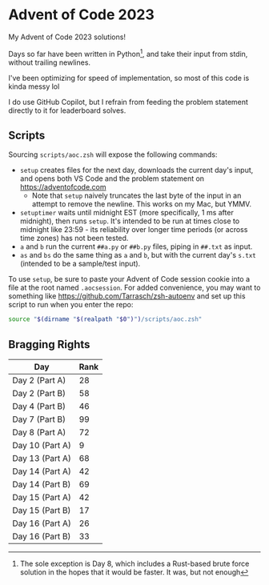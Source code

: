 # Advent of Code 2023

My Advent of Code 2023 solutions!

Days so far have been written in Python[^1], and take their input from stdin, without trailing newlines.

[^1]: The sole exception is Day 8, which includes a Rust-based brute force solution in the hopes that it would be faster. It was, but not enough

I've been optimizing for speed of implementation, so most of this code is kinda messy lol

I do use GitHub Copilot, but I refrain from feeding the problem statement directly to it for leaderboard solves.

## Scripts

Sourcing `scripts/aoc.zsh` will expose the following commands:

* `setup` creates files for the next day, downloads the current day's input, and opens both VS Code and the problem statement on https://adventofcode.com
    * Note that `setup` naively truncates the last byte of the input in an attempt to remove the newline. This works on my Mac, but YMMV.
* `setuptimer` waits until midnight EST (more specifically, 1 ms after midnight), then runs `setup`. It's intended to be run at times close to midnight like 23:59 - its reliability over longer time periods (or across time zones) has not been tested.
* `a` and `b` run the current `##a.py` or `##b.py` files, piping in `##.txt` as input.
* `as` and `bs` do the same thing as `a` and `b`, but with the current day's `s.txt` (intended to be a sample/test input).

To use `setup`, be sure to paste your Advent of Code session cookie into a file at the root named `.aocsession`. For added convenience, you may want to something like https://github.com/Tarrasch/zsh-autoenv and set up this script to run when you enter the repo:

```zsh
source "$(dirname "$(realpath "$0")")/scripts/aoc.zsh"
```

## Bragging Rights

| Day | Rank |
| --- | --- |
| Day 2 (Part A) | 28 |
| Day 2 (Part B) | 58 |
| Day 4 (Part B) | 46 |
| Day 7 (Part B) | 99 |
| Day 8 (Part A) | 72 |
| Day 10 (Part A) | 9 |
| Day 13 (Part A) | 68 |
| Day 14 (Part A) | 42 |
| Day 14 (Part B) | 69 |
| Day 15 (Part A) | 42 |
| Day 15 (Part B) | 17 |
| Day 16 (Part A) | 26 |
| Day 16 (Part B) | 33 |